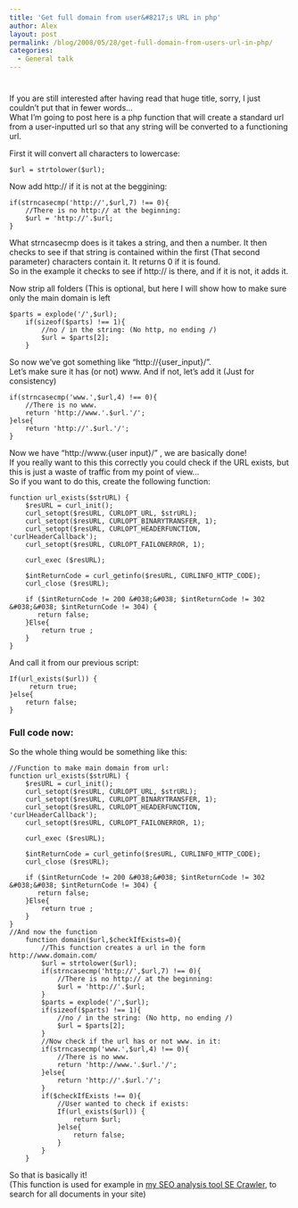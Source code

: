 ```yaml
---
title: 'Get full domain from user&#8217;s URL in php'
author: Alex
layout: post
permalink: /blog/2008/05/28/get-full-domain-from-users-url-in-php/
categories:
  - General talk
---
```

# 

If you are still interested after having read that huge title, sorry, I just couldn’t put that in fewer words…  
What I’m going to post here is a php function that will create a standard url from a user-inputted url so that any string will be converted to a functioning url.

First it will convert all characters to lowercase:

    $url = strtolower($url);
    

Now add http:// if it is not at the beggining:

    if(strncasecmp('http://',$url,7) !== 0){
    	//There is no http:// at the beginning:
    	$url = 'http://'.$url;
    }
    

What strncasecmp does is it takes a string, and then a number. It then checks to see if that string is contained within the first (That second parameter) characters contain it. It returns 0 if it is found.  
So in the example it checks to see if http:// is there, and if it is not, it adds it.

Now strip all folders (This is optional, but here I will show how to make sure only the main domain is left

    $parts = explode('/',$url);
    	if(sizeof($parts) !== 1){
    		//no / in the string: (No http, no ending /)
    		$url = $parts[2];
    	}
    

So now we’ve got something like “http://{user_input}/”.  
Let’s make sure it has (or not) www. And if not, let’s add it (Just for consistency)

    if(strncasecmp('www.',$url,4) !== 0){
    	//There is no www.
    	return 'http://www.'.$url.'/';
    }else{
    	return 'http://'.$url.'/';
    }
    

Now we have “http://www.{user input}/” , we are basically done!  
If you really want to this this correctly you could check if the URL exists, but this is just a waste of traffic from my point of view…  
So if you want to do this, create the following function:

    function url_exists($strURL) {
        $resURL = curl_init();
        curl_setopt($resURL, CURLOPT_URL, $strURL);
        curl_setopt($resURL, CURLOPT_BINARYTRANSFER, 1);
        curl_setopt($resURL, CURLOPT_HEADERFUNCTION, 'curlHeaderCallback');
        curl_setopt($resURL, CURLOPT_FAILONERROR, 1);
    
        curl_exec ($resURL);
    
        $intReturnCode = curl_getinfo($resURL, CURLINFO_HTTP_CODE);
        curl_close ($resURL);
    
        if ($intReturnCode != 200 &#038;&#038; $intReturnCode != 302 &#038;&#038; $intReturnCode != 304) {
           return false;
        }Else{
            return true ;
        }
    } 
    

And call it from our previous script:

    If(url_exists($url)) {
         return true;
    }else{
        return false;
    }
    

### Full code now: 

So the whole thing would be something like this: 

    //Function to make main domain from url:
    function url_exists($strURL) {
        $resURL = curl_init();
        curl_setopt($resURL, CURLOPT_URL, $strURL);
        curl_setopt($resURL, CURLOPT_BINARYTRANSFER, 1);
        curl_setopt($resURL, CURLOPT_HEADERFUNCTION, 'curlHeaderCallback');
        curl_setopt($resURL, CURLOPT_FAILONERROR, 1);
    
        curl_exec ($resURL);
    
        $intReturnCode = curl_getinfo($resURL, CURLINFO_HTTP_CODE);
        curl_close ($resURL);
    
        if ($intReturnCode != 200 &#038;&#038; $intReturnCode != 302 &#038;&#038; $intReturnCode != 304) {
           return false;
        }Else{
            return true ;
        }
    } 
    //And now the function
    	function domain($url,$checkIfExists=0){
    		//This function creates a url in the form http://www.domain.com/
    		$url = strtolower($url);
    		if(strncasecmp('http://',$url,7) !== 0){
    			//There is no http:// at the beginning:
    			$url = 'http://'.$url;
    		}
    		$parts = explode('/',$url);
    		if(sizeof($parts) !== 1){
    			//no / in the string: (No http, no ending /)
    			$url = $parts[2];
    		}
    		//Now check if the url has or not www. in it:
    		if(strncasecmp('www.',$url,4) !== 0){
    			//There is no www.
    			return 'http://www.'.$url.'/';
    		}else{
    			return 'http://'.$url.'/';
    		}
    		if($checkIfExists !== 0){
    			//User wanted to check if exists:
    			If(url_exists($url)) {
    				return $url;
    			}else{
    				return false;
    			}
    		}
    	}
    

So that is basically it!  
(This function is used for example in [my SEO analysis tool SE Crawler][1], to search for all documents in your site)

 [1]: http://urbanoalvarez.es/crawler/test.php